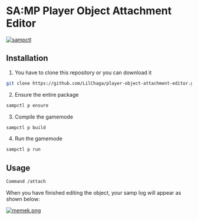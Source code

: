 # SA:MP Player Object Attachment Editor

[![sampctl](https://img.shields.io/badge/sampctl-attach--editor-2f2f2f.svg?style=for-the-badge)](https://github.com/Chaga/attach-editor)

<!--
Short description of your library, why it's useful, some examples, pictures or
videos. Link to your forum release thread too.

Remember: You can use "forumfmt" to convert this readme to forum BBCode!

What the sections below should be used for:

`## Installation`: Leave this section un-edited unless you have some specific
additional installation procedure.

`## Testing`: Whether your library is tested with a simple `main()` and `print`,
unit-tested, or demonstrated via prompting the player to connect, you should
include some basic information for users to try out your code in some way.

And finally, maintaining your version number`:

* Follow [Semantic Versioning](https://semver.org/)
* When you release a new version, update `VERSION` and `git tag` it
* Versioning is important for sampctl to use the version control features

Happy Pawning!
-->

## Installation

1. You have to clone this repository or you can download it

```bash
git clone https://github.com/LilChaga/player-object-attachment-editor.git
```

2. Ensure the entire package

```bash
sampctl p ensure
```

3. Compile the gamemode

```bash
sampctl p build
```

4. Run the gamemode

```bash
sampctl p run
```

## Usage

```bash
Command /attach
```

When you have finished editing the object, your samp log will appear as shown below:

[![memek.png](https://i.postimg.cc/156hs4vG/memek.png)](https://postimg.cc/BXqwCZ9b)
